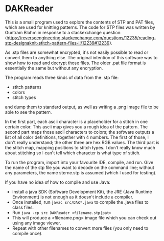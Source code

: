 # DAKReader

This is a small program used to explore the contents of STP and PAT files, which are used for knitting patterns. The code for STP files was written by Guntram Blohm in response to a stackexchange question (https://reverseengineering.stackexchange.com/questions/12235/reading-stp-designaknit-stitch-pattern-files-ii/12239#12239).

As .stp files are somewhat encrypted, it's not easily possible to read or convert them to anything else. 
The original intention of this software was to show how to read and decrypt those files. The older .pat file format is essentially the same but without any encryption.

The program reads three kinds of data from the .stp file:

* stitch patterns
* colors
* stitch types

and dump them to standard output, as well as writing a .png image file to be
able to see the pattern.

In the first part, each ascii character is a placeholder for a stitch in one certain color. This ascii map gives you a rough
idea of the pattern.
The second part maps those ascii characters to colors; the software outputs a list of all color definitions, together with 
4 numbers. The first of those, I don't really understand; the other three are hex RGB values.
The third part is the stitch map, mapping positions to stitch types. I don't really know much about stitching so I can't tell
which character is what type of stitch.

To run the program, import into your favourite IDE, compile, and run. Give the name of the stp file you want to decode on the
command line; without any parameters, the name sterne.stp is assumed (which I used for testing).

If you have no idea of how to compile and use Java:
- install a java SDK (Software Development Kit), the JRE (Java Runtime Environment) is not enough as it doesn't include a compiler.
- Once installed, run `javac src/DAK*.java` to compile the .java files to class files.
- Run `java -cp src DAKReader <filename.stp|pat>`
- This will produce a <filename.png> image file which you can check out using
any image viewer.
- Repeat with other filenames to convert more files (you only need to compile once).

